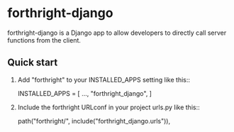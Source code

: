 
# forthright-django


forthright-django is a Django app to allow developers to directly call server functions from the client. 

## Quick start


1. Add "forthright" to your INSTALLED_APPS setting like this::

    INSTALLED_APPS = [
        ...,
        "forthright_django",
    ]

2. Include the forthright URLconf in your project urls.py like this::

    path("forthright/", include("forthright_django.urls")),
